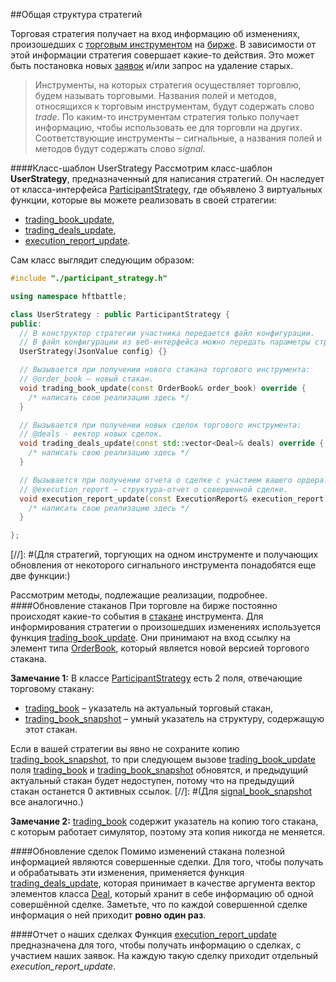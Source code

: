 ##Общая структура стратегий

Торговая стратегия получает на вход информацию об изменениях, произошедших с [торговым инструментом](../terms.md#instrument) на [бирже](../terms.md#exchange). В зависимости от этой информации стратегия совершает какие-то действия. Это может быть постановка новых [заявок](../terms.md#order) и/или запрос на удаление старых.

> Инструменты, на которых стратегия осуществляет торговлю, будем называть торговыми.
Названия полей и методов, относящихся к торговым инструментам, будут содержать слово *trade*.
По каким-то инструментам стратегия только получает информацию, чтобы использовать ее для торговли на других.
Соответствующие инструменты – сигнальные, а названия полей и методов будут содержать слово *signal*.

<a name = "user_strategy"></a>
####Класс-шаблон UserStrategy
Рассмотрим класс-шаблон **UserStrategy**, предназначенный для написания стратегий. Он наследует от класса-интерфейса [ParticipantStrategy](../api/ParticipantStrategy.md), где объявлено 3 виртуальных функции, которые вы можете реализовать в своей стратегии:
- [trading_book_update](../api/ParticipantStrategy.md#trading_book_update),
- [trading_deals_update](../api/ParticipantStrategy.md#trading_deals_update),
- [execution_report_update](../api/ParticipantStrategy.md#execution_report_update).

Сам класс выглядит следующим образом:
```c++
#include "./participant_strategy.h"

using namespace hftbattle;

class UserStrategy : public ParticipantStrategy {
public:
  // В конструктор стратегии участника передается файл конфигурации.
  // В файл конфигурации из веб-интерфейса можно передать параметры стратегии.
  UserStrategy(JsonValue config) {}

  // Вызывается при получении нового стакана торгового инструмента:
  // @order_book – новый стакан.
  void trading_book_update(const OrderBook& order_book) override {
    /* написать свою реализацию здесь */
  }

  // Вызывается при получении новых сделок торгового инструмента:
  // @deals - вектор новых сделок.
  void trading_deals_update(const std::vector<Deal>& deals) override {
    /* написать свою реализацию здесь */
  }

  // Вызывается при получении отчета о сделке с участием вашего ордера:
  // @execution_report – структура-отчет о совершенной сделке.
  void execution_report_update(const ExecutionReport& execution_report) override {
    /* написать свою реализацию здесь */
  }

};
```
[//]: #(Для стратегий, торгующих на одном инструменте и получающих обновления от некоторого сигнального инструмента понадобятся еще две функции:)

Рассмотрим методы, подлежащие реализации, подробнее.
<a id="book_update"></a>
####Обновление стаканов
При торговле на бирже постоянно происходят какие-то события в [стакане](../terms.md#order_book) инструмента. Для информирования стратегии о произошедших изменениях используется функция [trading_book_update](../api/ParticipantStrategy.md#trading_book_update). Они принимают на вход ссылку на элемент типа [OrderBook](../api/OrderBook.md), который является новой версией торгового стакана.

**Замечание 1:**
В классе [ParticipantStrategy](../api/ParticipantStrategy.md) есть 2 поля, отвечающие торговому стакану:
- [trading_book](../api/ParticipantStrategy.md#trading_book) – указатель на актуальный торговый стакан,
- [trading_book_snapshot](../api/ParticipantStrategy.md#trading_book_snapshot) – умный указатель на структуру, содержащую этот стакан.

Если в вашей стратегии вы явно не сохраните копию [trading_book_snapshot](../api/ParticipantStrategy.md#trading_book_snapshot), то при следующем вызове [trading_book_update](../api/ParticipantStrategy.md#trading_book_update) поля [trading_book](../api/ParticipantStrategy.md#trading_book) и [trading_book_snapshot](../api/ParticipantStrategy.md#trading_book_snapshot) обновятся, и предыдущий актуальный стакан будет недоступен, потому что на предыдущий стакан останется 0 активных ссылок.
[//]: #(Для [signal_book_snapshot](../api/ParticipantStrategy.md#signal_book_snapshot) все аналогично.)

**Замечание 2:**
[trading_book](../api/ParticipantStrategy.md#trading_book) содержит указатель на копию того стакана, с которым работает симулятор, поэтому эта копия никогда не меняется.

<a id="deals_update"></a>
####Обновление сделок
Помимо изменений стакана полезной информацией являются совершенные сделки. Для того, чтобы получать и обрабатывать эти изменения, применяется функция [trading_deals_update](../api/ParticipantStrategy.md#trading_deals_update), которая принимает в качестве аргумента вектор элементов класса [Deal](../api/Deal.md), который хранит в себе информацию об одной совершённой сделке. Заметьте, что по каждой совершенной сделке информация о ней приходит **ровно один раз**.

<a id="execution_report"></a>
####Отчет о наших сделках
Функция [execution_report_update](../api/ParticipantStrategy.md#execution_report_update) предназначена для того, чтобы получать информацию о сделках, с участием наших заявок. На каждую такую сделку приходит отдельный *execution_report_update*.
